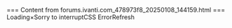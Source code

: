 === Content from forums.ivanti.com_478973f8_20250108_144159.html ===
Loading×Sorry to interruptCSS ErrorRefresh
